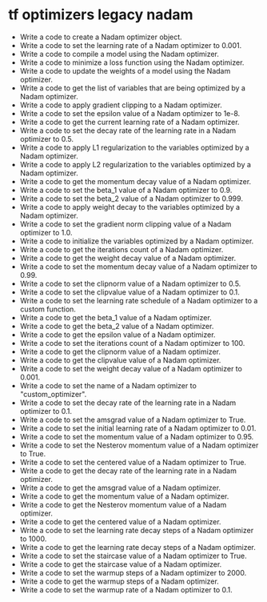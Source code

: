 # tf optimizers legacy nadam

- Write a code to create a Nadam optimizer object.
- Write a code to set the learning rate of a Nadam optimizer to 0.001.
- Write a code to compile a model using the Nadam optimizer.
- Write a code to minimize a loss function using the Nadam optimizer.
- Write a code to update the weights of a model using the Nadam optimizer.
- Write a code to get the list of variables that are being optimized by a Nadam optimizer.
- Write a code to apply gradient clipping to a Nadam optimizer.
- Write a code to set the epsilon value of a Nadam optimizer to 1e-8.
- Write a code to get the current learning rate of a Nadam optimizer.
- Write a code to set the decay rate of the learning rate in a Nadam optimizer to 0.5.
- Write a code to apply L1 regularization to the variables optimized by a Nadam optimizer.
- Write a code to apply L2 regularization to the variables optimized by a Nadam optimizer.
- Write a code to get the momentum decay value of a Nadam optimizer.
- Write a code to set the beta_1 value of a Nadam optimizer to 0.9.
- Write a code to set the beta_2 value of a Nadam optimizer to 0.999.
- Write a code to apply weight decay to the variables optimized by a Nadam optimizer.
- Write a code to set the gradient norm clipping value of a Nadam optimizer to 1.0.
- Write a code to initialize the variables optimized by a Nadam optimizer.
- Write a code to get the iterations count of a Nadam optimizer.
- Write a code to get the weight decay value of a Nadam optimizer.
- Write a code to set the momentum decay value of a Nadam optimizer to 0.99.
- Write a code to set the clipnorm value of a Nadam optimizer to 0.5.
- Write a code to set the clipvalue value of a Nadam optimizer to 0.1.
- Write a code to set the learning rate schedule of a Nadam optimizer to a custom function.
- Write a code to get the beta_1 value of a Nadam optimizer.
- Write a code to get the beta_2 value of a Nadam optimizer.
- Write a code to get the epsilon value of a Nadam optimizer.
- Write a code to set the iterations count of a Nadam optimizer to 100.
- Write a code to get the clipnorm value of a Nadam optimizer.
- Write a code to get the clipvalue value of a Nadam optimizer.
- Write a code to set the weight decay value of a Nadam optimizer to 0.001.
- Write a code to set the name of a Nadam optimizer to "custom_optimizer".
- Write a code to set the decay rate of the learning rate in a Nadam optimizer to 0.1.
- Write a code to set the amsgrad value of a Nadam optimizer to True.
- Write a code to set the initial learning rate of a Nadam optimizer to 0.01.
- Write a code to set the momentum value of a Nadam optimizer to 0.95.
- Write a code to set the Nesterov momentum value of a Nadam optimizer to True.
- Write a code to set the centered value of a Nadam optimizer to True.
- Write a code to get the decay rate of the learning rate in a Nadam optimizer.
- Write a code to get the amsgrad value of a Nadam optimizer.
- Write a code to get the momentum value of a Nadam optimizer.
- Write a code to get the Nesterov momentum value of a Nadam optimizer.
- Write a code to get the centered value of a Nadam optimizer.
- Write a code to set the learning rate decay steps of a Nadam optimizer to 1000.
- Write a code to get the learning rate decay steps of a Nadam optimizer.
- Write a code to set the staircase value of a Nadam optimizer to True.
- Write a code to get the staircase value of a Nadam optimizer.
- Write a code to set the warmup steps of a Nadam optimizer to 2000.
- Write a code to get the warmup steps of a Nadam optimizer.
- Write a code to set the warmup rate of a Nadam optimizer to 0.1.